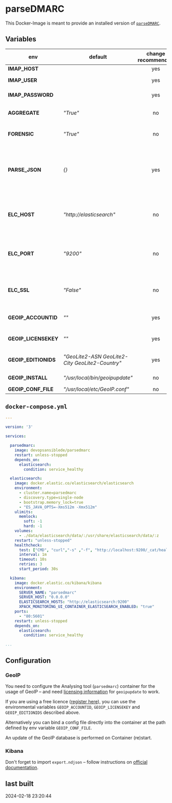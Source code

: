 # parseDMARC

This Docker-Image is meant to provide an installed version of [`parseDMARC`](https://pypi.org/project/parsedmarc/).

## Variables

| env               | default           | change recommended | description |
| ----------------- | ----------------- |:------------------:| ----------- |
| **IMAP_HOST**     |                   | yes                | IMAP host to connect to |
| **IMAP_USER**     |                   | yes                | IMAP user to connect with to the IMAP Host |
| **IMAP_PASSWORD** |                   | yes                | IMAP password for IMAP user |
| **AGGREGATE**     | *"True"*          | no                 | `general.save_aggregate`: (Python) boolean – save aggregate report data |
| **FORENSIC**      | *"True"*          | no                 | `general.save_forensic`: (Python) boolean – save forensic report data |
| **PARSE_JSON**    | *{}*              | yes                | JSON string, that holds hierarchical config data (`general.save_aggregate` would override `AGGREGATE`, if defined as `{ "general": { "save_aggregate": "False" }}` e.g.) |
| **ELC_HOST**      | *"http://elasticsearch"* | no          | part of `elasticsearch.hosts`: Host of Elastic Search – change if not using `docker-compose.yml` below. |
| **ELC_PORT**      | *"9200"*          | no                 | part of `elasticsearch.hosts`: Port of Elastic Search – change if not using `docker-compose.yml` below. |
| **ELC_SSL**       | *"False"*         | no                 | `elasticsearch.ssl`: SSL status of Elastic Search connection – change if not using `docker-compose.yml` below. |
| **GEOIP_ACCOUNTID** | *""*            | yes                | `AccountID` value of your MaxMind GeoIP license config |
| **GEOIP_LICENSEKEY** | *""*           | yes                | `LicenseKey` value of your MaxMind GeoIP license config |
| **GEOIP_EDITIONIDS** | *"GeoLite2-ASN GeoLite2-City GeoLite2-Country"* | yes | `EditionIDs` value of your MaxMind GeoIP license config |
| **GEOIP_INSTALL** | *"/usr/local/bin/geoipupdate"* | no    | Installation path for GeoIP |
| **GEOIP_CONF_FILE** | *"/usr/local/etc/GeoIP.conf"* | no   | GeoIP Config file path |

## `docker-compose.yml`

```yml
---

version: '3'

services:

  parsedmarc:
    image: devopsansiblede/parsedmarc
    restart: unless-stopped
    depends_on:
      elasticsearch:
        condition: service_healthy

  elasticsearch:
    image: docker.elastic.co/elasticsearch/elasticsearch
    environment:
      - cluster.name=parsedmarc
      - discovery.type=single-node
      - bootstrap.memory_lock=true
      - "ES_JAVA_OPTS=-Xms512m -Xmx512m"
    ulimits:
      memlock:
        soft: -1
        hard: -1
    volumes:
      - ./data/elasticsearch/data/:/usr/share/elasticsearch/data/:z
    restart: "unless-stopped"
    healthcheck:
      test: ["CMD", "curl","-s" ,"-f", "http://localhost:9200/_cat/health"]
      interval: 1m
      timeout: 10s
      retries: 3
      start_period: 30s

  kibana:
    image: docker.elastic.co/kibana/kibana
    environment:
      SERVER_NAME: "parsedmarc"
      SERVER_HOST: "0.0.0.0"
      ELASTICSEARCH_HOSTS: "http://elasticsearch:9200"
      XPACK_MONITORING_UI_CONTAINER_ELASTICSEARCH_ENABLED: "true"
    ports:
      - "80:5601"
    restart: unless-stopped
    depends_on:
      elasticsearch:
        condition: service_healthy

...
```

## Configuration

### GeoIP

You need to configure the Analysing tool (`parsedmarc`) container for the usage of GeoIP – and need [licensing information](https://dev.maxmind.com/geoip/updating-databases?lang=en#2-obtain-geoipconf-with-account-information) for `geoipupdate` to work.

If you are using a free licence ([register here](https://www.maxmind.com/en/geolite2/signup)), you can use the environmental variables `GEOIP_ACCOUNTID`, `GEOIP_LICENSEKEY` and `GEOIP_EDITIONIDS` described above.

Alternatively you can bind a config file directly into the container at the path defined by env variable `GEOIP_CONF_FILE`.

An update of the GeoIP database is performed on Container (re)start.

### Kibana

Don't forget to import `export.ndjson` – follow instructions on [official documentation](https://domainaware.github.io/parsedmarc/#elasticsearch-and-kibana).

## last built

2024-02-18 23:20:44
